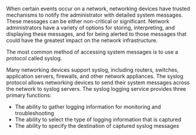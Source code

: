 When certain events occur on a network, networking devices have trusted mechanisms to notify the administrator with detailed system messages. These messages can be either non-critical or significant. Network administrators have a variety of options for storing, interpreting, and displaying these messages, and for being alerted to those messages that could have the greatest impact on the network infrastructure.

The most common method of accessing system messages is to use a protocol called syslog.

Many networking devices support syslog, including routers, switches, application servers, firewalls, and other network appliances. The syslog protocol allows networking devices to send their system messages across the network to syslog servers.
The syslog logging service provides three primary functions:

- The ability to gather logging information for monitoring and troubleshooting
- The ability to select the type of logging information that is captured
- The ability to specify the destination of captured syslog messages